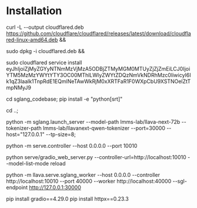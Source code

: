 # Installation

curl -L --output cloudflared.deb https://github.com/cloudflare/cloudflared/releases/latest/download/cloudflared-linux-amd64.deb && 

sudo dpkg -i cloudflared.deb && 

sudo cloudflared service install eyJhIjoiZjMyZGYyNTNmMzVjMzA5ODBjZTMyMGM0MTUyZjZjZmEiLCJ0IjoiYTM5MzMzYWYtYTY3OC00MThlLWIyZWYtZDQzNmVkNDRhMzc0IiwicyI6Ik1qZ3laalk1TnpRdE1EQmlNeTAwWkRjM0xXRTFaR1F0WXpCbU9XSTNOelZtTmpNMyJ9

cd sglang_codebase;
pip install -e "python[srt]"

cd ..;

python -m sglang.launch_server --model-path lmms-lab/llava-next-72b --tokenizer-path lmms-lab/llavanext-qwen-tokenizer --port=30000 --host="127.0.0.1" --tp-size=8;

python -m serve.controller --host 0.0.0.0 --port 10010

python serve/gradio_web_server.py --controller-url=http://localhost:10010 --model-list-mode reload

python -m llava.serve.sglang_worker --host 0.0.0.0 --controller http://localhost:10010 --port 40000 --worker http://localhost:40000 --sgl-endpoint http://127.0.0.1:30000
<!-- python multimodal_chat.py --sglang_port=30000 -->

pip install gradio==4.29.0
pip install httpx==0.23.3